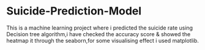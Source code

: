# Suicide-Prediction-Model
This is a machine learning project where i predicted the suicide rate using Decision tree algorithm,i have checked the accuracy score &amp; showed the heatmap it through the  seaborn,for some visualising effect i used matplotlib. 
